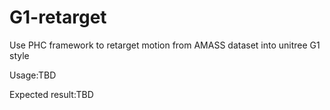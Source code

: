 # G1-retarget
Use PHC framework to retarget motion from AMASS dataset into unitree G1 style








Usage:TBD








Expected result:TBD

